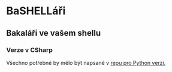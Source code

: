 # BaSHELLáři
## Bakaláři ve vašem shellu
### Verze v CSharp

Všechno potřebné by mělo být napsané v [repu pro Python verzi.](https://github.com/ondrejsource/bashellari/blob/unstable/README.md)